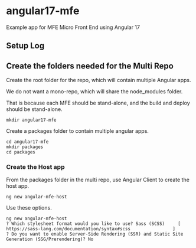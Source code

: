 # angular17-mfe

Example app for MFE Micro Front End using Angular 17

## Setup Log

## Create the folders needed for the Multi Repo

Create the root folder for the repo, which will contain multiple Angular apps.

We do not want a mono-repo, which will share the node_modules folder.

That is because each MFE should be stand-alone, and the build and deploy should be stand-alone.

```ignorelang
mkdir angular17-mfe
```

Create a packages folder to contain multiple angular apps.

```ignorelang
cd angular17-mfe
mkdir packages
cd packages
```

### Create the Host app

From the packages folder in the multi repo, use Angular Client to create the host app.

```ignorelang
ng new angular-mfe-host
```

Use these options.

```ignorelang
ng new angular-mfe-host
? Which stylesheet format would you like to use? Sass (SCSS)     [ https://sass-lang.com/documentation/syntax#scss                ]
? Do you want to enable Server-Side Rendering (SSR) and Static Site Generation (SSG/Prerendering)? No
```

